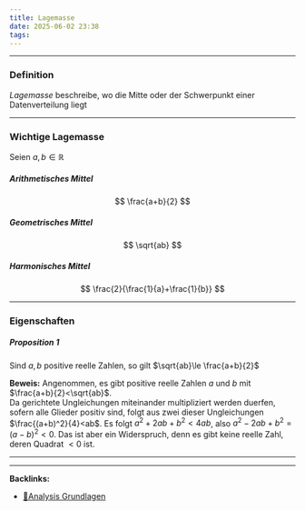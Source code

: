 ```yaml
---
title: Lagemasse
date: 2025-06-02 23:38
tags: 
---
```


----

### Definition  

*Lagemasse* beschreibe, wo die Mitte oder der Schwerpunkt einer Datenverteilung liegt

---

### Wichtige Lagemasse
Seien $a,b\in \mathbb{R}$

##### Arithmetisches Mittel
$$
    \frac{a+b}{2}
$$

##### Geometrisches Mittel
$$
    \sqrt{ab} 
$$

##### Harmonisches Mittel
$$
    \frac{2}{\frac{1}{a}+\frac{1}{b}}
$$

---

### Eigenschaften

##### Proposition 1

Sind $a,b$ positive reelle Zahlen, so gilt $\sqrt{ab}\le \frac{a+b}{2}$

**Beweis:** Angenommen, es gibt positive reelle Zahlen $a$ und $b$ mit $\frac{a+b}{2}<\sqrt{ab}$.\
Da gerichtete Ungleichungen miteinander multipliziert werden duerfen, sofern alle Glieder positiv sind, folgt 
aus zwei dieser Ungleichungen $\frac{(a+b)^2}{4}<ab$. Es folgt $a^2+2ab+b^2<4ab$, also 
$a^2-2ab+b^2=(a-b)^2<0$. Das ist aber ein Widerspruch, denn es gibt keine reelle Zahl, deren Quadrat $<0$ ist.







----

----
**Backlinks:**
- [📂Analysis Grundlagen](/📁Analysis_Grundlagen)
